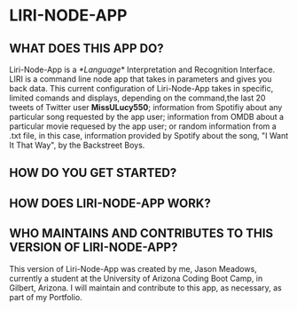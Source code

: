 # LIRI-NODE-APP

## WHAT DOES THIS APP DO?
Liri-Node-App is a _*Language_* Interpretation and Recognition Interface. LIRI is a command line node app that takes in parameters and gives you back data. This current configuration of Liri-Node-App takes in specific, limited comands and displays, depending on the command,the last 20 tweets of Twitter user __MissULucy550__; information from Spotifiy about any particular song requested by the app user; information from OMDB about a particular movie requesed by the app user; or random information from a .txt file, in this case, information provided by Spotify about the song, "I Want It That Way", by the Backstreet Boys. 

## HOW DO YOU GET STARTED?

## HOW DOES LIRI-NODE-APP WORK?

## WHO MAINTAINS AND CONTRIBUTES TO THIS VERSION OF LIRI-NODE-APP?      
This version of Liri-Node-App was created by me, Jason Meadows, currently a student at the University of Arizona Coding Boot Camp, in Gilbert, Arizona. I will maintain and contribute to this app, as necessary, as part of my Portfolio.